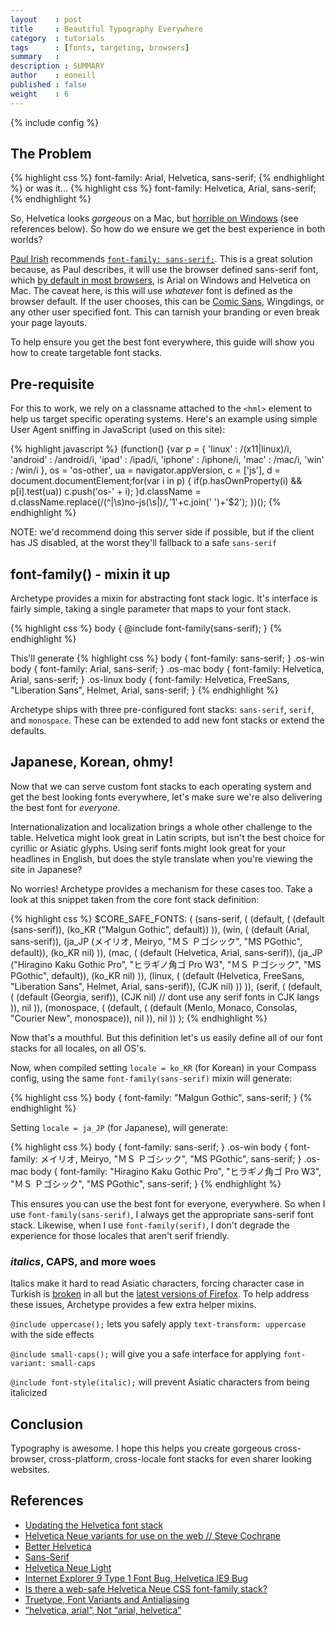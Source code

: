```yaml
---
layout    : post
title     : Beautiful Typography Everywhere
category  : tutorials
tags      : [fonts, targeting, browsers]
summary   : 
description : SUMMARY
author    : eoneill
published : false
weight    : 6
---
```

{% include config %}

## The Problem

{% highlight css %}
font-family: Arial, Helvetica, sans-serif;
{% endhighlight %}
or was it...
{% highlight css %}
font-family: Helvetica, Arial, sans-serif;
{% endhighlight %}

So, Helvetica looks _gorgeous_ on a Mac, but [horrible on Windows](http://www.sitepoint.com/truetype-font-variants-and-antialiasing/) (see references below). So how do we ensure we get the best experience in both worlds?

[Paul Irish](http://paulirish.com/) recommends [`font-family: sans-serif;`](http://css-tricks.com/sans-serif/).
This is a great solution because, as Paul describes, it will use the browser defined sans-serif font, which [by default in most browsers](http://blog.mhurrell.co.uk/post/2946358183/updating-the-helvetica-font-stack), is Arial on Windows and Helvetica on Mac.
The caveat here, is this will use _whatever_ font is defined as the browser default. If the user chooses, this can be [Comic Sans](http://bancomicsans.com/), Wingdings, or any other user specified font. This can tarnish your branding or even break your page layouts.

To help ensure you get the best font everywhere, this guide will show you how to create targetable font stacks.

## Pre-requisite

For this to work, we rely on a classname attached to the `<hml>` element to help us target specific operating systems. Here's an example using simple User Agent sniffing in JavaScript (used on this site):

{% highlight javascript %}
(function() {var p = {
  'linux'   : /(x11|linux)/i,
  'android' : /android/i,
  'ipad'    : /ipad/i,
  'iphone'  : /iphone/i,
  'mac'     : /mac/i,
  'win'     : /win/i
}, os = 'os-other', ua = navigator.appVersion, c = ['js'], d = document.documentElement;for(var i in p) { if(p.hasOwnProperty(i) && p[i].test(ua)) c.push('os-' + i); }d.className = d.className.replace(/(^|\s)no-js(\s|$)/, '$1'+c.join(' ')+'$2'); })();
{% endhighlight %}

<span class="note">NOTE: we'd recommend doing this server side if possible, but if the client has JS disabled, at the worst they'll fallback to a safe `sans-serif`</span>

## font-family() - mixin it up

Archetype provides a mixin for abstracting font stack logic. It's interface is fairly simple, taking a single parameter that maps to your font stack.

{% highlight css %}
body {
  @include font-family(sans-serif);
}
{% endhighlight %}

This'll generate
{% highlight css %}
body {
  font-family: sans-serif;
}
.os-win body {
  font-family: Arial, sans-serif;
}
.os-mac body {
  font-family: Helvetica, Arial, sans-serif;
}
.os-linux body {
  font-family: Helvetica, FreeSans, "Liberation Sans", Helmet, Arial, sans-serif;
}
{% endhighlight %}

Archetype ships with three pre-configured font stacks: `sans-serif`, `serif`, and `monospace`. These can be extended to add new font stacks or extend the defaults.

## Japanese, Korean, ohmy!

Now that we can serve custom font stacks to each operating system and get the best looking fonts everywhere, let's make sure we're also delivering the best font for _everyone_.

Internationalization and localization brings a whole other challenge to the table. Helvetica might look great in Latin scripts, but isn't the best choice for cyrillic or Asiatic glyphs.
Using serif fonts might look great for your headlines in English, but does the style translate when you're viewing the site in Japanese?

No worries! Archetype provides a mechanism for these cases too. Take a look at this snippet taken from the core font stack definition:

{% highlight css %}
$CORE_SAFE_FONTS: (
  (sans-serif, (
    (default, (
      (default (sans-serif)),
      (ko_KR ("Malgun Gothic", default))
    )),
    (win, (
      (default (Arial, sans-serif)),
      (ja_JP (メイリオ, Meiryo, "ＭＳ Ｐゴシック", "MS PGothic", default)),
      (ko_KR nil)
    )),
    (mac, (
      (default (Helvetica, Arial, sans-serif)),
      (ja_JP ("Hiragino Kaku Gothic Pro", "ヒラギノ角ゴ Pro W3", "ＭＳ Ｐゴシック", "MS PGothic", default)),
      (ko_KR nil)
    )),
    (linux, (
      (default (Helvetica, FreeSans, "Liberation Sans", Helmet, Arial, sans-serif)),
      (CJK nil)
    ))
  )),
  (serif, (
    (default, (
      (default (Georgia, serif)),
      (CJK nil) // dont use any serif fonts in CJK langs
    )),
    nil
  )),
  (monospace, (
    (default, (
      (default (Menlo, Monaco, Consolas, "Courier New", monospace)),
      nil
    )),
    nil
  ))
);
{% endhighlight %}

Now that's a mouthful. But this definition let's us easily define all of our font stacks for all locales, on all OS's.

Now, when compiled setting `locale = ko_KR` (for Korean) in your Compass config, using the same `font-family(sans-serif)` mixin will generate:

{% highlight css %}
body {
  font-family: "Malgun Gothic", sans-serif;
}
{% endhighlight %}

Setting `locale = ja_JP` (for Japanese), will generate:

{% highlight css %}
body {
  font-family: sans-serif;
}
.os-win body {
  font-family: メイリオ, Meiryo, "ＭＳ Ｐゴシック", "MS PGothic", sans-serif;
}
.os-mac body {
  font-family: "Hiragino Kaku Gothic Pro", "ヒラギノ角ゴ Pro W3", "ＭＳ Ｐゴシック", "MS PGothic", sans-serif;
}
{% endhighlight %}


This ensures you can use the best font for everyone, everywhere. So when I use `font-family(sans-serif)`, I always get the appropriate sans-serif font stack. Likewise, when I use `font-family(serif)`, I don't degrade the experience for those locales that aren't serif friendly.

### _italics_, CAPS, and more woes

Italics make it hard to read Asiatic characters, forcing character case in Turkish is [broken](http://www.w3.org/International/tests/html-css/text-transform/results-text-transform#special) in all but the [latest versions of Firefox](https://developer.mozilla.org/en-US/docs/CSS/text-transform). To help address these issues, Archetype provides a few extra helper mixins.

`@include uppercase();` lets you safely apply `text-transform: uppercase` with the side effects

`@include small-caps();` will give you a safe interface for applying `font-variant: small-caps`

`@include font-style(italic);` will prevent Asiatic characters from being italicized

## Conclusion

Typography is awesome. I hope this helps you create gorgeous cross-browser, cross-platform, cross-locale font stacks for even sharer looking websites.

## References

- [Updating the Helvetica font stack](http://blog.mhurrell.co.uk/post/2946358183/updating-the-helvetica-font-stack)
- [Helvetica Neue variants for use on the web // Steve Cochrane](http://stevecochrane.com/v3/2007/12/13/helvetica-neue-variants-for-use-on-the-web/)
- [Better Helvetica](http://css-tricks.com/snippets/css/better-helvetica/)
- [Sans-Serif](http://css-tricks.com/sans-serif/)
- [Helvetica Neue Light](http://tumblr.gesteves.com/post/36097597/helvetica-neue-light)
- [Internet Explorer 9 Type 1 Font Bug, Helvetica IE9 Bug](http://bobbyjoneswebdesign.blogspot.com/2011/12/internet-explorer-9-type-1-font-bug.html)
- [Is there a web-safe Helvetica Neue CSS font-family stack?](http://rachaelmoore.name/posts/design/css/web-safe-helvetica-font-stack/)
- [Truetype, Font Variants and Antialiasing](http://www.sitepoint.com/truetype-font-variants-and-antialiasing/)
- [“helvetica, arial”, Not “arial, helvetica”](http://meiert.com/en/blog/20080220/helvetica-arial/)
